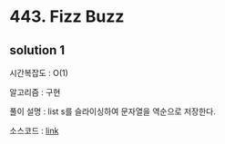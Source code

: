 # 443. Fizz Buzz

## solution 1

시간복잡도 : O(1)

알고리즘 : 구현

풀이 설명 : list s를 슬라이싱하여 문자열을 역순으로 저장한다.

소스코드 : [link](<./344-zeze1004(1).py>)

